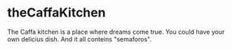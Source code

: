 # theCaffaKitchen
The Caffa kitchen is a place where dreams come true. You could have your own delicius dish. And it all conteins "semaforos".
